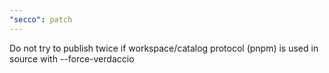 ```yaml
---
"secco": patch
---
```


Do not try to publish twice if workspace/catalog protocol (pnpm) is used in source with --force-verdaccio
